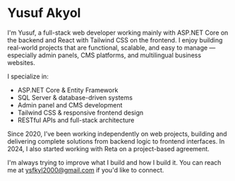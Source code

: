 # Yusuf Akyol

I'm Yusuf, a full-stack web developer working mainly with ASP.NET Core on the backend and React with Tailwind CSS on the frontend. I enjoy building real-world projects that are functional, scalable, and easy to manage — especially admin panels, CMS platforms, and multilingual business websites.

I specialize in:
- ASP.NET Core & Entity Framework
- SQL Server & database-driven systems
- Admin panel and CMS development
- Tailwind CSS & responsive frontend design
- RESTful APIs and full-stack architecture

Since 2020, I’ve been working independently on web projects, building and delivering complete solutions from backend logic to frontend interfaces. In 2024, I also started working with Reta on a project-based agreement.

I'm always trying to improve what I build and how I build it. You can reach me at ysfkyl2000@gmail.com if you'd like to connect.
